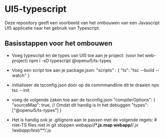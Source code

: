# UI5-typescript
Deze repository geeft een voorbeeld van het ombouwen van een Javascript UI5 applicatie naar het gebruik van Typescript. 

## Basisstappen voor het ombouwen
* Voeg typescript en de types van UI5 toe aan je project: (voor het web-project)
    npm i -sD typescript @openui5/ts-types

* Voeg een script toe aan je package.json:
    "scripts" : {
        "ts": "tsc --build --watch"
    }

* initialiseer de tsconfig.json door op de commmandline dit te draaien
    npx tsc --init

* voeg de volgende zaken toe aan de tsconfig.json
    "compilerOptions": {
        "sourceMap": true,  // Omdat dit handig is in het debuggen
        "types": ["@openui5/ts-types"]
    }

* Het is handig ook je .gitignore aan te passen met de volgende regels:
    \# niet-TS files niet in git stoppen
    webapp/**/*.js.map
    webapp/**/*.js
    !webapp/test/**/*.js

